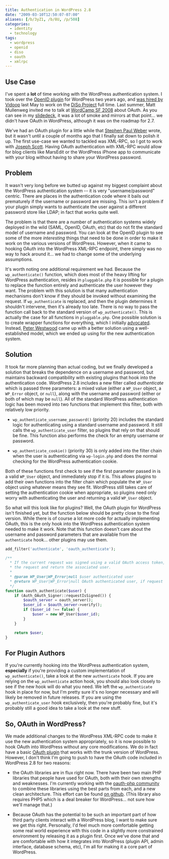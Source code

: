```yaml
---
title: Authentication in WordPress 2.8
date: "2009-03-10T12:50:07-07:00"
aliases: [/b/3yZ1, /b/8U, /p/508]
categories:
  - identity
  - technology
tags:
  - wordpress
  - openid
  - diso
  - oauth
  - xmlrpc
---
```


## Use Case

I've spent a **lot** of time working with the WordPress authentication system. I took over the [OpenID plugin][] for
WordPress two years ago, and [was hired by Vidoop][] last May to work on the [DiSo Project][] full time. Last summer,
Matt Mullenweg invited me to talk at [WordCamp SF 2008][] about OAuth. As you can see in my [slidedeck][], it was a lot
of smoke and mirrors at that point... we didn't have OAuth in WordPress, although it was on the roadmap for 2.7.

We've had an OAuth plugin for a little while that [Stephen Paul Weber][] wrote, but it wasn't until a couple of months
ago that I finally sat down to polish it up. The first use-case we wanted to tackled was XML-RPC, so I got to work with
[Joseph Scott][]. Having OAuth authentication with XML-RPC would allow for blog clients like MarsEdit or the WordPress
iPhone app to communicate with your blog without having to share your WordPress password.

[OpenID plugin]: http://wordpress.org/extend/plugins/openid/
[was hired by Vidoop]: /2008/05/why-im-going-to-vidoop
[DiSo Project]: http://diso-project.org/
[WordCamp SF 2008]: http://2008.sf.wordcamp.org/
[slidedeck]: http://www.slideshare.net/willnorris/wordpress-oauth-presentation
[Stephen Paul Weber]: http://singpolyma.net/
[Joseph Scott]: http://josephscott.org/

## Problem

It wasn't very long before we butted up against my biggest complaint about the WordPress authentication system -- it is
very "username/password" centric. There are places in the authentication code where it bails out prematurely if the
username or password are missing. This isn't a problem if your plugin simply wants to authenticate the user against a
different password store like LDAP; in fact that works quite well.

The problem is that there are a number of authentication systems widely deployed in the wild (SAML, OpenID, OAuth, etc)
that do not fit the standard model of username and password. You can look at the OpenID plugin to see some of the more
_interesting_ things that need to be done in order to make it work on the various versions of WordPress. However, when
it came to hooking OAuth into the WordPress XML-RPC endpoint, there simply was no way to hack around it... we had to
change some of the underlying assumptions.

It's worth noting one additional requirement we had. Because the `wp_authenticate()` function, which does most of the
heavy lifting for WordPress authentication, resides in `pluggable.php` it is possible for a plugin to replace the
function entirely and authenticate the user however they want. The problem with this solution is that many
authentication mechanisms don't know if they should be invoked without examining the request. If `wp_authenticate` is
replaced, and then the plugin determines it shouldn't intervene, then it's already too late. There is no way to pass
the function call back to the standard version of `wp_authenticate()`. This is actually the case for all functions in
`pluggable.php`. One possible solution is to create wrapper functions for everything, which I initially [advocated][].
Instead, [Peter Westwood][] came up with a better solution using a well-established model, which we ended up using for
the new authentication system.

[advocated]: https://core.trac.wordpress.org/ticket/8833
[Peter Westwood]: https://web.archive.org/web/20090310/peter.westwood.name

## Solution

It took far more planning than actual coding, but we finally developed a solution that breaks the dependence on a
username and password, but maintains backward compatibility with existing plugins that hook into the authentication
code. WordPress 2.8 includes a new filter called _authenticate_ which is passed three parameters: a mixed value (either
a `WP_User` object, a `WP_Error` object, or `null`), along with the username and password (either or both of which may
be `null`). All of the standard WordPress authentication logic has been moved into two functions that implement this
filter, both with relatively low priority.

- `wp_authenticate_username_password()` (priority 20) includes the standard logic for authenticating using a standard
  username and password. It still calls the `wp_authenticate_user` filter, so plugins that rely on that should be fine.
  This function also performs the check for an empty username or password.

- `wp_authenticate_cookie()` (priority 30) is only added into the filter chain when the user is authenticating via
  `wp-login.php` and does the normal checking for the WordPress authentication cookie.

Both of these functions first check to see if the first parameter passed in is a valid `WP_User` object, and immediately
stop if it is. This allows plugins to add their own functions into the filter chain which populate the `WP_User` object
using whatever means they see fit. WordPress still takes care of setting the authentication cookie when appropriate, so
plugins need only worry with authenticating the user and returning a valid `WP_User` object.

So what will this look like for plugins? Well, the OAuth plugin for WordPress isn't finished yet, but the function
below should be pretty close to the final version. While there is of course a lot more code for actually implementing
OAuth, this is the only hook into the WordPress authentication system needed to make it work. Note that this function
doesn't care about the username and password parameters that are available from the `authenticate` hook... other plugins
may use them.

```php
add_filter('authenticate', 'oauth_authenticate');

/**
  * If the current request was signed using a valid OAuth access token, verify
  * the request and return the associated user.
  *
  * @param WP_User|WP_Error|null $user authenticated user
  * @return WP_User|WP_Error|null OAuth authenticated user, if request was signed
  */
function oauth_authenticate($user) {
    if (Auth_OAuth_Signer::requestIsSigned()) {
        $oauth_server = oauth_server();
        $user_id = $oauth_server->verify();
        if ($user_id !== false) {
            $user = new WP_User($user_id);
        }
    }

    return $user;
}
```

## For Plugin Authors

If you're currently hooking into the WordPress authentication system, **especially** if you're providing a custom
implementation of `wp_authenticate()`, take a look at the new `authenticate` hook. If you are relying on the
`wp_authenticate` action hook, you should also look closely to see if the new hook will do what you need. We left the
`wp_authenticate` hook in place for now, but I'm pretty sure it's no longer necessary and will likely be removed in
future releases. If you are using the `wp_authenticate_user` hook exclusively, then you're probably fine, but it's
probably still a good idea to take a look at the new stuff.

## So, OAuth in WordPress?

We made additional changes to the WordPress XML-RPC code to make it use the new authentication system appropriately, so
it is now possible to hook OAuth into WordPress without any core modifications. We do in fact have a basic [OAuth
plugin][] that works with the trunk version of WordPress. However, I don't think I'm going to push to have the OAuth
code included in WordPress 2.8 for two reasons:

- the OAuth libraries are in flux right now. There have been two main PHP libraries that people have used for OAuth,
  both with their own strengths and weaknesses. I'm currently working with the [oauth-php community][] to combine these
  libraries using the best parts from each, and a new clean architecture. This effort can be found [on github][].
  (This library also requires PHP5 which is a deal breaker for WordPress... not sure how we'll manage that.)

- Because OAuth has the potential to be such an important part of how third party clients interact with a WordPress
  blog, I want to make sure we get this right. Personally, I'd feel much more comfortable getting some real world
  experience with this code in a slightly more constrained environment by releasing it as a plugin first. Once we've
  done that and are comfortable with how it integrates into WordPress (plugin API, admin interface, database schema,
  etc), I'm all for making it a core part of WordPress.

[OAuth plugin]: http://diso.googlecode.com/svn/wordpress/oauth/trunk/
[oauth-php community]: http://groups.google.com/group/oauth-php
[on github]: http://github.com/willnorris/oauth-php/
